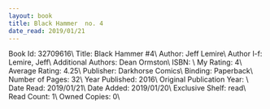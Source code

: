 ```yaml
---
layout: book
title: Black Hammer  no. 4
date_read: 2019/01/21
---
```


Book Id: 32709616\ 
Title: Black Hammer #4\ 
Author: Jeff Lemire\ 
Author l-f: Lemire, Jeff\ 
Additional Authors: Dean Ormston\ 
ISBN: \ 
My Rating: 4\ 
Average Rating: 4.25\ 
Publisher: Darkhorse Comics\ 
Binding: Paperback\ 
Number of Pages: 32\ 
Year Published: 2016\ 
Original Publication Year: \ 
Date Read: 2019/01/21\ 
Date Added: 2019/01/20\ 
Exclusive Shelf: read\ 
Read Count: 1\ 
Owned Copies: 0\ 


